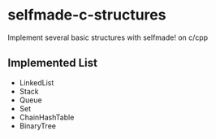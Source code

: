 # selfmade-c-structures

 Implement several basic structures with selfmade! on c/cpp

## Implemented List

- LinkedList
- Stack
- Queue
- Set
- ChainHashTable
- BinaryTree
